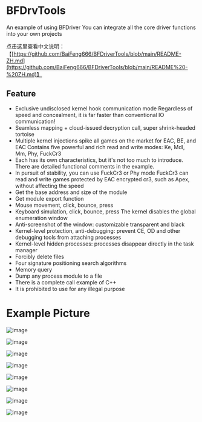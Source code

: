 # BFDrvTools

An example of using BFDriver
You can integrate all the core driver functions into your own projects

点击这里查看中文说明：【[https://github.com/BaiFeng666/BFDriverTools/blob/main/README-ZH.md](https://github.com/BaiFeng666/BFDriverTools/blob/main/README%20-%20ZH.md)】

## Feature
* Exclusive undisclosed kernel hook communication mode Regardless of speed and concealment, it is far faster than conventional IO communication!
* Seamless mapping + cloud-issued decryption call, super shrink-headed tortoise
* Multiple kernel injections spike all games on the market for EAC, BE, and EAC
Contains five powerful and rich read and write modes: Ke, Mdl, Mm, Phy, FuckCr3
* Each has its own characteristics, but it's not too much to introduce. There are detailed functional comments in the example.
* In pursuit of stability, you can use FuckCr3 or Phy mode
FuckCr3 can read and write games protected by EAC encrypted cr3, such as Apex, without affecting the speed
* Get the base address and size of the module
* Get module export function
* Mouse movement, click, bounce, press
* Keyboard simulation, click, bounce, press
The kernel disables the global enumeration window
* Anti-screenshot of the window: customizable transparent and black
* Kernel-level protection, anti-debugging: prevent CE, OD and other debugging tools from attaching processes
* Kernel-level hidden processes: processes disappear directly in the task manager
* Forcibly delete files
* Four signature positioning search algorithms
* Memory query
* Dump any process module to a file
* There is a complete call example of C++
* It is prohibited to use for any illegal purpose


# Example Picture

![image](https://github.com/BaiFeng666/BFDriverTools/assets/69395668/40a4a139-f81a-416c-9298-eccf6df5a90a)

![image](https://github.com/BaiFeng666/BFDriverTools/assets/69395668/7cfc1645-feb2-4d19-af19-401922cf5d5d)

![image](https://github.com/BaiFeng666/BFDriverTools/assets/69395668/e29bc649-aec4-4f5c-864c-41b48b2a7838)

![image](https://github.com/BaiFeng666/BFDriverTools/assets/69395668/b3fa8a3c-33d5-4cf3-abc6-e837951c928d)

![image](https://github.com/BaiFeng666/BFDriverTools/assets/69395668/75e972a2-47aa-4326-ad9a-94bf6aa36928)

![image](https://github.com/BaiFeng666/BFDriverTools/assets/69395668/1f807f73-2140-40b6-9b6b-401dd36bae1e)

![image](https://github.com/BaiFeng666/BFDriverTools/assets/69395668/7ab61201-fd17-441c-a858-3b6981401998)

![image](https://github.com/BaiFeng666/BFDriverTools/assets/69395668/dad8a2c0-73a5-4e99-8c3f-ac772ad3f095)
